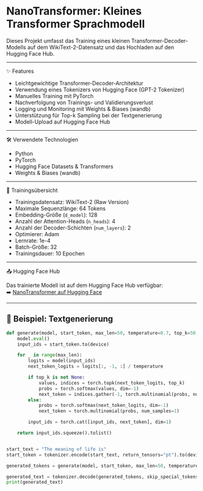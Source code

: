 # NanoTransformer: Kleines Transformer Sprachmodell

Dieses Projekt umfasst das Training eines kleinen Transformer-Decoder-Modells auf dem WikiText-2-Datensatz und das Hochladen auf den Hugging Face Hub.

---

✨ Features

- Leichtgewichtige Transformer-Decoder-Architektur
- Verwendung eines Tokenizers von Hugging Face (GPT-2 Tokenizer)
- Manuelles Training mit PyTorch
- Nachverfolgung von Trainings- und Validierungsverlust
- Logging und Monitoring mit Weights & Biases (wandb)
- Unterstützung für Top-k Sampling bei der Textgenerierung
- Modell-Upload auf Hugging Face Hub

---

🛠 Verwendete Technologien

- Python
- PyTorch
- Hugging Face Datasets & Transformers
- Weights & Biases (wandb)

---

📄 Trainingsübersicht

- Trainingsdatensatz: WikiText-2 (Raw Version)
- Maximale Sequenzlänge: 64 Tokens
- Embedding-Größe (`d_model`): 128
- Anzahl der Attention-Heads (`n_heads`): 4
- Anzahl der Decoder-Schichten (`num_layers`): 2
- Optimierer: Adam
- Lernrate: 1e-4
- Batch-Größe: 32
- Trainingsdauer: 10 Epochen

---

📤 Hugging Face Hub

Das trainierte Modell ist auf dem Hugging Face Hub verfügbar:  
➡️ [NanoTransformer auf Hugging Face](https://huggingface.co/onurozdemir/nano-transformer-onur)

---

## 🚀 Beispiel: Textgenerierung

```python
def generate(model, start_token, max_len=50, temperature=0.7, top_k=50, device="cpu"):
    model.eval()
    input_ids = start_token.to(device)

    for _ in range(max_len):
        logits = model(input_ids)
        next_token_logits = logits[:, -1, :] / temperature

        if top_k is not None:
            values, indices = torch.topk(next_token_logits, top_k)
            probs = torch.softmax(values, dim=-1)
            next_token = indices.gather(-1, torch.multinomial(probs, num_samples=1))
        else:
            probs = torch.softmax(next_token_logits, dim=-1)
            next_token = torch.multinomial(probs, num_samples=1)

        input_ids = torch.cat([input_ids, next_token], dim=1)

    return input_ids.squeeze().tolist()


start_text = "The meaning of life is"
start_token = tokenizer.encode(start_text, return_tensors="pt").to(device)

generated_tokens = generate(model, start_token, max_len=50, temperature=0.7, top_k=30, device=device)

generated_text = tokenizer.decode(generated_tokens, skip_special_tokens=True)
print(generated_text)
```

